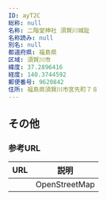 ```yaml
---
ID: ayT2C
総称: null
名称: 二階堂神社 須賀川城趾
名称読み: null
別名: null
都道府県: 福島県
区域: 須賀川市
緯度: 37.2896416
経度: 140.3744592
郵便番号: 9620842
住所: 福島県須賀川市宮先町７８
---
```


## その他

### 参考URL

| URL | 説明          |
| --- | ------------- |
|     | OpenStreetMap |
